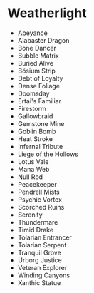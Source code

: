 # Weatherlight

- Abeyance
- Alabaster Dragon
- Bone Dancer
- Bubble Matrix
- Buried Alive
- Bösium Strip
- Debt of Loyalty
- Dense Foliage
- Doomsday
- Ertai's Familiar
- Firestorm
- Gallowbraid
- Gemstone Mine
- Goblin Bomb
- Heat Stroke
- Infernal Tribute
- Liege of the Hollows
- Lotus Vale
- Mana Web
- Null Rod
- Peacekeeper
- Pendrell Mists
- Psychic Vortex
- Scorched Ruins
- Serenity
- Thundermare
- Timid Drake
- Tolarian Entrancer
- Tolarian Serpent
- Tranquil Grove
- Urborg Justice
- Veteran Explorer
- Winding Canyons
- Xanthic Statue
